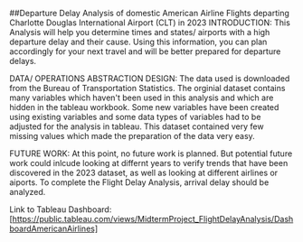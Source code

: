 ##Departure Delay Analysis of domestic American Airline Flights departing Charlotte Douglas International Airport (CLT) in 2023
INTRODUCTION: This Analysis will help you determine times and states/ airports with a high departure delay and their cause. Using this information, you can plan accordingly for your next travel and will be better prepared for departure delays.

DATA/ OPERATIONS ABSTRACTION DESIGN: The data used is downloaded from the Bureau of Transportation Statistics. The orginial dataset contains many variables which haven't been used in this analysis and which are hidden in the tableau workbook. Some new variables have been created using existing variables and some data types of variables had to be adjusted for the analysis in tableau. This dataset contained very few missing values which made the preparation of the data very easy.

FUTURE WORK: At this point, no future work is planned. But potential future work could inlcude looking at differnt years to verify trends that have been discovered in the 2023 dataset, as well as looking at different airlines or aiports. To complete the Flight Delay Analysis, arrival delay should be analyzed.

Link to Tableau Dashboard: [https://public.tableau.com/views/MidtermProject_FlightDelayAnalysis/DashboardAmericanAirlines]

